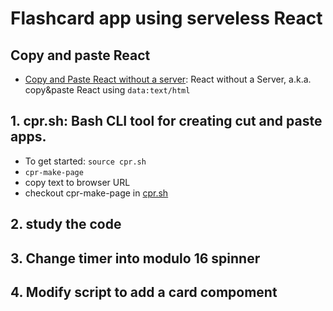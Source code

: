 # Flashcard app using serveless React

## Copy and paste React
- [Copy and Paste React without a server](https://hackmd.io/xLdVCNqdQCK8_6U6PZa1EA): React without a Server, a.k.a. copy&paste React using `data:text/html`

## 1. cpr.sh: Bash CLI tool for creating cut and paste apps. 
- To get started: `source cpr.sh`
- `cpr-make-page`
- copy text to browser URL
- checkout cpr-make-page in [cpr.sh](./cpr.sh)

## 2. study the code

## 3. Change timer into modulo 16 spinner

## 4. Modify script to add a card compoment


